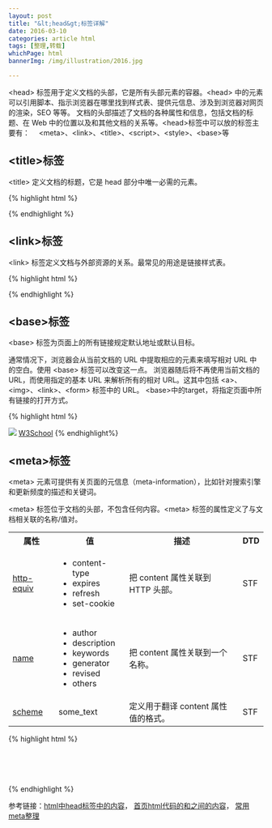 ```yaml
---
layout: post
title: "&lt;head&gt;标签详解"
date: 2016-03-10
categories: article html
tags: [整理,转载]
whichPage: html
bannerImg: /img/illustration/2016.jpg

---
```


&lt;head&gt; 标签用于定义文档的头部，它是所有头部元素的容器。&lt;head&gt; 中的元素可以引用脚本、指示浏览器在哪里找到样式表、提供元信息、涉及到浏览器对网页的渲染，SEO 等等。
文档的头部描述了文档的各种属性和信息，包括文档的标题、在 Web 中的位置以及和其他文档的关系等。&lt;head&gt;标签中可以放的标签主要有：　 &lt;meta&gt;、&lt;link&gt;、&lt;title&gt;、&lt;script&gt;、&lt;style&gt;、&lt;base&gt;等



## &lt;title&gt;标签

&lt;title&gt; 定义文档的标题，它是 head 部分中唯一必需的元素。

{% highlight html %}

<head>
    <title>文档标题</title>
</head>

{% endhighlight %}

## &lt;link&gt;标签  

&lt;link&gt; 标签定义文档与外部资源的关系。最常见的用途是链接样式表。


{% highlight html %}

<head>
    <link rel="stylesheet" type="text/css" href="demo.css" />
</head>

{% endhighlight %}


## &lt;base&gt;标签

&lt;base&gt; 标签为页面上的所有链接规定默认地址或默认目标。

通常情况下，浏览器会从当前文档的 URL 中提取相应的元素来填写相对 URL 中的空白。使用 &lt;base&gt; 标签可以改变这一点。
浏览器随后将不再使用当前文档的 URL，而使用指定的基本 URL 来解析所有的相对 URL。这其中包括 &lt;a&gt;、&lt;img&gt;、&lt;link&gt;、&lt;form&gt; 标签中的 URL。
&lt;base&gt;中的target，将指定页面中所有链接的打开方式。

{% highlight html %}
<head>
    <base href="http://www.w3school.com.cn/i/" />
    <base target="_blank" />
</head>
<body>
    <img src="eg_smile.gif" />
    <a href="http://www.w3school.com.cn">W3School</a>
</body>
{% endhighlight%}

## &lt;meta&gt;标签

&lt;meta&gt; 元素可提供有关页面的元信息（meta-information），比如针对搜索引擎和更新频度的描述和关键词。

&lt;meta&gt; 标签位于文档的头部，不包含任何内容。&lt;meta&gt; 标签的属性定义了与文档相关联的名称/值对。

<table>
    <tbody>
        <tr>
            <th>属性</th>
            <th>值</th>
            <th>描述</th>
            <th>DTD</th>
        </tr>
        <tr>
            <td><a target="_blank" href="http://www.w3school.com.cn/tags/tag_meta.asp#meta_prop_http-equiv">http-equiv</a></td>
            <td><ul><li>content-type</li><li>expires</li><li>refresh</li><li>set-cookie </li></ul></td>
            <td>把 content 属性关联到 HTTP 头部。</td>
            <td>STF</td>
        </tr>
        <tr>
            <td><a target="_blank" href="http://www.w3school.com.cn/tags/tag_meta.asp#meta_prop_name">name</a></td>
            <td><ul><li>author</li><li>description</li><li>keywords</li><li>generator</li><li>revised</li><li>others </li></ul></td>
            <td>把 content 属性关联到一个名称。</td>
            <td>STF</td>
        </tr>
        <tr>
            <td><a target="_blank" href="http://www.w3school.com.cn/tags/tag_meta.asp#meta_prop_scheme">scheme</a></td>
            <td>some_text</td>
            <td>定义用于翻译 content 属性值的格式。</td>
            <td>STF</td>
        </tr>
    </tbody>
</table>

{% highlight html %}

<!--- the site is designed bywebjx.com 06/2006 ---> <!--- 公司版权注释　--->

<meta http-equiv="content-type" content="text/html; charset=gb2312" /> <!--- 网页显示字符集，简体中文　--->
<meta http-equiv="content-type" content="text/html; charset=big5"> <!--- 网页显示字符集，繁体中文　--->
<meta http-equiv="content-type" content="text/html; charset=iso-8859-1"> <!--- 网页显示字符集，英 语　--->

<meta http-equiv="expires" content="31 Dec 2008"> <!--- 设定网页的到期时间。　--->
<meta http-equiv="refresh" content="5;url=http://love-peach.github.io/blog-jekyll/"> <!--- 重定向，自动跳转，时间停留5秒　--->
<meta http-equiv="pragma" content="no-cache"> <!--- 禁止浏览器从本地机的缓存中调阅页面内容　--->
<meta http-equiv="window-target" content="_top"> <!--- 在浏览器最顶层打开，禁止浏览器从本地机的缓存中调阅页面内容　--->

<meta name="author"  content="张晋佩"> <!--- 网页制作者信息　--->
<meta name="description"  content="张晋佩的个人博客，记录前端学习之路的一些知识点和问题"> <!--- 网站简介,描述　--->
<meta name="keywords"  content="HTML, DHTML, CSS, XML, XHTML, JavaScript">　<!--- 搜索关键字　--->
<meta name="revised"  content="2.17">　<!--- 描述网页的版本　--->
<meta name="generator"  content="Sublime">　<!--- 描述网页是通过那种软件产生　--->
<meta name="robots" content="none">　<!--- 网页搜索机器人向导.用来告诉搜索机器人哪些页面需要索引，哪些页面不需要索引　--->


<!-- 移动端 -->
<meta name="viewport" content="width=device-width, initial-scale=1.0,maximum-scale=1.0, user-scalable=no"/> <!--- 能优化移动浏览器的显示 --->
<!--- 1. width：宽度（数值 / device-width）（范围从200 到10,000，默认为980 像素）
      2. height：高度（数值 / device-height）（范围从223 到10,000）
      3. initial-scale：初始的缩放比例 （范围从>0 到10）
      4. minimum-scale：允许用户缩放到的最小比例
      5. maximum-scale：允许用户缩放到的最大比例
      6. user-scalable：用户是否可以手动缩 (no,yes)　--->

<meta name="apple-mobile-web-app-capable" content="yes" /> <!-- 启用 WebApp 全屏模式　伪装app，离线应用 -->
<meta name="apple-mobile-web-app-status-bar-style" content="black-translucent" />　<!--　只有在开启WebApp全屏模式时才生效。content的值为default | black | black-translucent 。　-->
<meta name="apple-mobile-web-app-title" content="标题">　<!--添加到主屏后的标题--->
<meta content="telephone=no" name="format-detection" /> <!--忽略数字自动识别为电话号码--->
<meta content="email=no" name="format-detection" />　<!--忽略识别邮箱--->

<meta name="HandheldFriendly" content="true"><!-- 针对手持设备优化，主要是针对一些老的不识别viewport的浏览器，比如黑莓 -->
<meta name="MobileOptimized" content="320"><!-- 微软的老式浏览器 -->
<meta name="screen-orientation" content="portrait"><!-- uc强制竖屏 -->
<meta name="x5-orientation" content="portrait"><!-- QQ强制竖屏 -->
<meta name="full-screen" content="yes"><!-- UC强制全屏 -->
<meta name="x5-fullscreen" content="true"><!-- QQ强制全屏 -->
<meta name="browsermode" content="application"><!-- UC应用模式 -->
<meta name="x5-page-mode" content="app"><!-- QQ应用模式 -->
<meta name="msapplication-tap-highlight" content="no"><!-- windows phone 点击无高光 -->

<!-- 网页相关 -->
<meta http-equiv="X-UA-Compatible" content="IE=edge,chrome=1" />
<!-- 关于X-UA-Compatible -->
<meta http-equiv="X-UA-Compatible" content="IE=6" ><!-- 使用IE6 -->
<meta http-equiv="X-UA-Compatible" content="IE=7" ><!-- 使用IE7 -->
<meta http-equiv="X-UA-Compatible" content="IE=8" ><!-- 使用IE8 -->

<meta http-equiv="Cache-Control" content="no-siteapp" /><!-- 用百度打开网页可能会对其进行转码（比如贴广告），避免转码可添加如下meta -->

{% endhighlight %}

参考链接：[html中head标签中的内容](http://www.cnblogs.com/fslnet/archive/2009/11/17/1604444.html)，
[首页html代码的<head>和</head>之间的内容](http://blog.csdn.net/pengyouchuan/article/details/7195929)，
[常用meta整理](https://segmentfault.com/a/1190000002407912)
